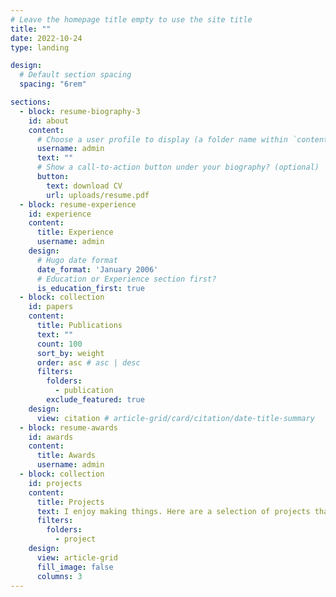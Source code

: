 ```yaml
---
# Leave the homepage title empty to use the site title
title: ""
date: 2022-10-24
type: landing

design:
  # Default section spacing
  spacing: "6rem"

sections:
  - block: resume-biography-3
    id: about
    content:
      # Choose a user profile to display (a folder name within `content/authors/`)
      username: admin
      text: ""
      # Show a call-to-action button under your biography? (optional)
      button:
        text: download CV
        url: uploads/resume.pdf
  - block: resume-experience
    id: experience
    content:
      title: Experience
      username: admin
    design:
      # Hugo date format
      date_format: 'January 2006'
      # Education or Experience section first?
      is_education_first: true
  - block: collection
    id: papers
    content:
      title: Publications
      text: ""
      count: 100
      sort_by: weight
      order: asc # asc | desc
      filters:
        folders:
          - publication
        exclude_featured: true
    design:
      view: citation # article-grid/card/citation/date-title-summary
  - block: resume-awards
    id: awards
    content:
      title: Awards
      username: admin
  - block: collection
    id: projects
    content:
      title: Projects
      text: I enjoy making things. Here are a selection of projects that I have worked on over the years.
      filters:
        folders:
          - project
    design:
      view: article-grid
      fill_image: false
      columns: 3
---
```



